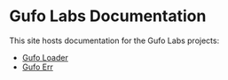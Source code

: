 # Gufo Labs Documentation

This site hosts documentation for the Gufo Labs projects:

* [Gufo Loader](/gufo_loader/)
* [Gufo Err](/gufo_err/)

